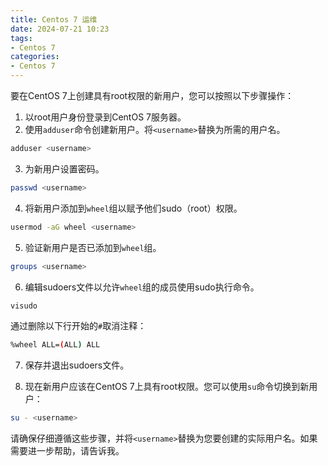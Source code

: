 ```yaml
---
title: Centos 7 运维
date: 2024-07-21 10:23
tags: 
- Centos 7
categories:
- Centos 7
---
```


要在CentOS 7上创建具有root权限的新用户，您可以按照以下步骤操作：

1. 以root用户身份登录到CentOS 7服务器。
2. 使用`adduser`命令创建新用户。将`<username>`替换为所需的用户名。

```bash
adduser <username>
```

3. 为新用户设置密码。

```bash
passwd <username>
```

4. 将新用户添加到`wheel`组以赋予他们sudo（root）权限。

```bash
usermod -aG wheel <username>
```

5. 验证新用户是否已添加到`wheel`组。

```bash
groups <username>
```

6. 编辑sudoers文件以允许`wheel`组的成员使用sudo执行命令。

```bash
visudo
```

通过删除以下行开始的`#`取消注释：

```bash
%wheel ALL=(ALL) ALL
```

7. 保存并退出sudoers文件。

8. 现在新用户应该在CentOS 7上具有root权限。您可以使用`su`命令切换到新用户：

```bash
su - <username>
```

请确保仔细遵循这些步骤，并将`<username>`替换为您要创建的实际用户名。如果需要进一步帮助，请告诉我。


